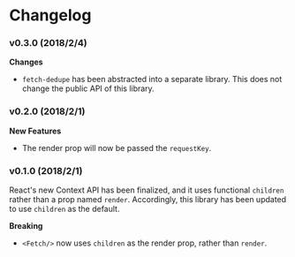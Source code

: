 # Changelog

### v0.3.0 (2018/2/4)

**Changes**

- `fetch-dedupe` has been abstracted into a separate library. This
  does not change the public API of this library.

### v0.2.0 (2018/2/1)

**New Features**

* The render prop will now be passed the `requestKey`.

### v0.1.0 (2018/2/1)

React's new Context API has been finalized, and it uses functional `children` rather than a prop
named `render`. Accordingly, this library has been updated to use `children` as the default.

**Breaking**

* `<Fetch/>` now uses `children` as the render prop, rather than `render`.
